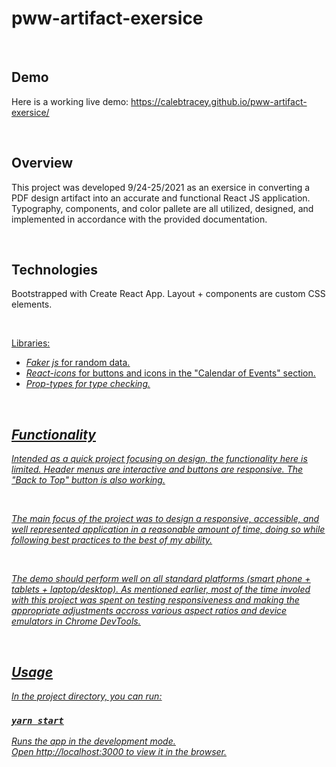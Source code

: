 # pww-artifact-exersice

<br/>

## Demo
Here is a working live demo: https://calebtracey.github.io/pww-artifact-exersice/

<br/>

## Overview
This project was developed 9/24-25/2021 as an exersice in converting a PDF design artifact into an accurate and functional React JS application. Typography, components, and color pallete are all utilized, designed, and implemented in accordance with the provided documentation.

<br/>

## Technologies
Bootstrapped with Create React App. Layout + components are custom CSS elements.

<br/>

<u>Libraries:<u>
* <i>Faker js</i> for random data.
* <i>React-icons</i> for buttons and icons in the "Calendar of Events" section.
* <i>Prop-types<i> for type checking.
  
<br/>

## Functionality
Intended as a quick project focusing on design, the functionality here is limited. Header menus are interactive and buttons are responsive. The "Back to Top" button is also working. 
  
<br/>
  
The main focus of the project was to design a responsive, accessible, and well represented application in a reasonable amount of time, doing so while following best practices to the best of my ability.
  
<br/>

The demo should perform well on all standard platforms (smart phone + tablets + laptop/desktop). As mentioned earlier, most of the time involed with this project was spent on testing responsiveness and making the appropriate adjustments accross various aspect ratios and device emulators in Chrome DevTools.
  
<br/>
  
## Usage
In the project directory, you can run:

### `yarn start`

Runs the app in the development mode.\
Open [http://localhost:3000](http://localhost:3000) to view it in the browser.
